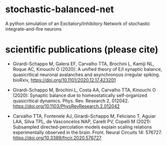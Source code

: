 # stochastic-balanced-net
A python simulation of an Excitatory/Inhibitory Network of stochastic integrate-and-fire neurons

# scientific publications (please cite)

* Girardi-Schappo M, Galera EF, Carvalho TTA, Brochini L, Kamiji NL, Roque AC, Kinouchi O (2020): A unified theory of E/I synaptic balance, quasicritical neuronal avalanches and asynchronous irregular spiking. bioRxiv, https://doi.org/10.1101/2020.12.17.423201

* Girardi-Schappo M, Brochini L, Costa AA, Carvalho TTA, Kinouchi O (2020): Synaptic balance due to homeostatically self-organized quasicritical dynamics. Phys. Rev. Research 2, 012042. https://doi.org/10.1103/PhysRevResearch.2.012042

* Carvalho TTA, Fontenele AJ, Girardi-Schappo M, Feliciano T, Aguiar LAA, Silva TPL, de Vasconcelos NAP, Carelli PV, Copelli M (2021): Subsampled directed-percolation models explain scaling relations experimentally observed in the brain. Front. Neural Circuits 14: 576727. https://doi.org/10.3389/fncir.2020.576727
